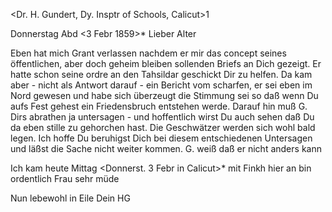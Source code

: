 <Dr. H. Gundert, Dy. Insptr of Schools, Calicut>1

 Donnerstag Abd <3 Febr 1859>*
Lieber Alter

Eben hat mich Grant verlassen nachdem er mir das concept seines öffentlichen, aber doch geheim bleiben sollenden Briefs an Dich gezeigt. Er hatte schon seine ordre an den Tahsildar geschickt Dir zu helfen. Da kam aber - nicht als Antwort darauf - ein Bericht vom scharfen, er sei eben im Nord gewesen und habe sich überzeugt die Stimmung sei so daß wenn Du aufs Fest gehest ein Friedensbruch entstehen werde. Darauf hin muß G. Dirs abrathen ja untersagen - und hoffentlich wirst Du auch sehen daß Du da eben stille zu gehorchen hast. Die Geschwätzer werden sich wohl bald legen. Ich hoffe Du beruhigst Dich bei diesem entschiedenen Untersagen und läßst die Sache nicht weiter kommen. G. weiß daß er nicht anders kann

Ich kam heute Mittag <Donnerst. 3 Febr in Calicut>* mit Finkh hier an bin ordentlich Frau sehr müde

 Nun lebewohl
 in Eile
 Dein HG
